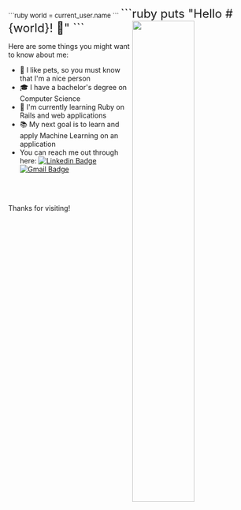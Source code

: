 <font size='2'>
```ruby
world = current_user.name
```
</font>

<font size='5'>
```ruby
puts "Hello #{world}! 👋"
```
</font>

<img align='right' width="50%" src="https://media.giphy.com/media/13GIgrGdslD9oQ/giphy.gif" />

Here are some things you might want to know about me:

- 🐶 I like pets, so you must know that I'm a nice person
- 🎓 I have a bachelor's degree on Computer Science
- 📖 I'm currently learning Ruby on Rails and web applications
- 📚 My next goal is to learn and apply Machine Learning on an application
- You can reach me out through here:
[![Linkedin Badge](https://img.shields.io/badge/-LinkedIn-blue?style=flat-square&logo=Linkedin&logoColor=white&link=https://www.linkedin.com/in/matheusma37/)](https://www.linkedin.com/in/helio-matsubayashi/)
[![Gmail Badge](https://img.shields.io/badge/-Gmail-c14438?style=flat-square&logo=Gmail&logoColor=white&link=mailto:seu_email)](mailto:mtsma37@gmail.com)
<br>
<br>

Thanks for visiting!

